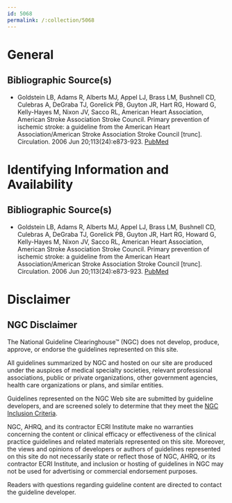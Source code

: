```yaml
---
id: 5068
permalink: /:collection/5068
---
```


# General

## Bibliographic Source(s)

- Goldstein LB, Adams R, Alberts MJ, Appel LJ, Brass LM, Bushnell CD, Culebras A, DeGraba TJ, Gorelick PB, Guyton JR, Hart RG, Howard G, Kelly-Hayes M, Nixon JV, Sacco RL, American Heart Association, American Stroke Association Stroke Council. Primary prevention of ischemic stroke: a guideline from the American Heart Association/American Stroke Association Stroke Council [trunc]. Circulation. 2006 Jun 20;113(24):e873-923. [ PubMed ](http://www.ncbi.nlm.nih.gov/entrez/query.fcgi?cmd=Retrieve&db=pubmed&dopt=Abstract&list_uids=16785347)

# Identifying Information and Availability

## Bibliographic Source(s)

- Goldstein LB, Adams R, Alberts MJ, Appel LJ, Brass LM, Bushnell CD, Culebras A, DeGraba TJ, Gorelick PB, Guyton JR, Hart RG, Howard G, Kelly-Hayes M, Nixon JV, Sacco RL, American Heart Association, American Stroke Association Stroke Council. Primary prevention of ischemic stroke: a guideline from the American Heart Association/American Stroke Association Stroke Council [trunc]. Circulation. 2006 Jun 20;113(24):e873-923. [ PubMed ](http://www.ncbi.nlm.nih.gov/entrez/query.fcgi?cmd=Retrieve&db=pubmed&dopt=Abstract&list_uids=16785347)

# Disclaimer

## NGC Disclaimer

The National Guideline Clearinghouse™ (NGC) does not develop, produce, approve, or endorse the guidelines represented on this site.

All guidelines summarized by NGC and hosted on our site are produced under the auspices of medical specialty societies, relevant professional associations, public or private organizations, other government agencies, health care organizations or plans, and similar entities.

Guidelines represented on the NGC Web site are submitted by guideline developers, and are screened solely to determine that they meet the [NGC Inclusion Criteria](/help-and-about/summaries/inclusion-criteria).

NGC, AHRQ, and its contractor ECRI Institute make no warranties concerning the content or clinical efficacy or effectiveness of the clinical practice guidelines and related materials represented on this site. Moreover, the views and opinions of developers or authors of guidelines represented on this site do not necessarily state or reflect those of NGC, AHRQ, or its contractor ECRI Institute, and inclusion or hosting of guidelines in NGC may not be used for advertising or commercial endorsement purposes.

Readers with questions regarding guideline content are directed to contact the guideline developer.

